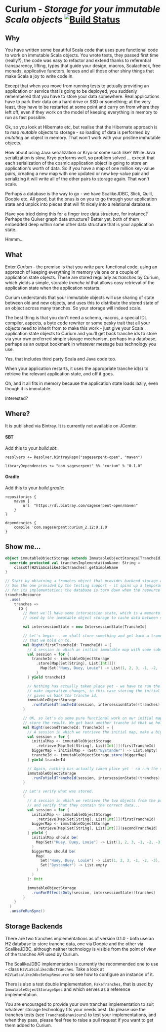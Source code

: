 # Curium - **_Storage for your immutable Scala objects_** [![Build Status](https://travis-ci.org/sageserpent-open/curium.svg?branch=master)](https://travis-ci.org/sageserpent-open/curium)

## Why ##
You have written some beautiful Scala code that uses pure functional code to work on immutable Scala objects. You wrote tests, they passed first time (really?), the code was easy to refactor and extend thanks to referential transparency, lifting, types that guide your design, macros, Scalacheck, free monads, applicative functors, lenses and all those other shiny things that make Scala a joy to write code in.

Except that when you move from running tests to actually providing an application or service that is going to be deployed, you suddenly remembered that you have to store your data somewhere. Real applications have to park their data on a hard drive or SSD or something; at the very least, they have to be restarted at some point and carry on from where they left off, even if they work on the model of keeping everything in memory to run as fast possible.

Ok, so you look at Hibernate etc, but realise that the Hibernate approach is to map _mutable_ objects to storage - so loading of data is performed by _mutating_ an object in memory. That won't work with your pristine immutable objects.

How about using Java serialization or Kryo or some such like? While Java serialization is slow, Kryo performs well, so problem solved ... except that each serialization of the cosmic application object is going to store an application's worth of data. So if you have a map of one million key-value pairs, creating a new map with one updated or new key-value pair and serializing it will write all of the other pairs to storage again. That won't scale.

Perhaps a database is the way to go - we have ScalikeJDBC, Slick, Quill, Doobie etc. All good, but the onus is on you to go through your application state and unpick into pieces that will fit nicely into a relational database.

Have you tried doing this for a finger tree data structure, for instance? Perhaps the Quiver graph data structure? Better yet, both of them embedded deep within some other data structure that is your application state.

Hmmm...

## What ##

Enter _Curium_ - the premise is that you write pure functional code, using an approach of keeping everything in memory via one or a couple of application state objects. These are stored regularly as _tranches_ by Curium, which yields a simple, storable _tranche id_ that allows easy retrieval of the application state when the application restarts.

Curium understands that your immutable objects will use sharing of state between old and new objects, and uses this to distribute the stored state of an object across many tranches. So your storage will indeed scale.

The best thing is that you don't need a schema, macros, a special IDL compiler, aspects, a byte code rewriter or some pesky trait that all your objects need to inherit from to make this work - just give your Scala application state objects to Curium and you'll get back tranche ids to store via your own preferred simple storage mechanism, perhaps in a database, perhaps as an output bookmark in whatever message bus technology you use.

Yes, that includes third party Scala and Java code too.

When your application restarts, it uses the appropriate tranche id(s) to retrieve the relevant application state, and off it goes.

Oh, and it all fits in memory because the application state loads lazily, even though it is immutable.

Interested?

## Where? ##

It is published via Bintray. It is currently not available on JCenter.

#### SBT ####
Add this to your _build.sbt_:

    resolvers += Resolver.bintrayRepo("sageserpent-open", "maven")
    
    libraryDependencies += "com.sageserpent" %% "curium" % "0.1.0"
    
#### Gradle ####
Add this to your _build.gradle_:

    repositories {
	    maven {
		    url  "https://dl.bintray.com/sageserpent-open/maven"
	    }
    }

    dependencies {
        compile 'com.sageserpent:curium_2.12:0.1.0'
    }
    

    
## Show me... ##

```scala
object immutableObjectStorage extends ImmutableObjectStorage[TrancheId] {
  override protected val tranchesImplementationName: String =
    classOf[H2ViaScalikeJdbcTranches].getSimpleName
}

// Start by obtaining a tranches object that provides backend storage and retrieval of tranche data.
// Use the one provided by the testing support - it spins up a temporary H2 database and uses that
// for its implementation; the database is torn down when the resource is relinquished.
tranchesResource
  .use(
    tranches =>
      IO {
        // Next we'll have some intersession state, which is a memento object
        // used by the immutable object storage to cache data between sessions.

        val intersessionState = new IntersessionState[TrancheId]

        // Let's begin .. we shall store something and get back a tranche id
        // that we hold on to.
        val Right(firstTrancheId: TrancheId) = {
          // A session in which an initial immutable map with some substructure is stored...
          val session = for {
            trancheId <- immutableObjectStorage
              .store[Map[Set[String], List[Int]]](
                Map(Set("Huey, Duey, Louie") -> List(1, 2, 3, -1, -2, -3))
              )
          } yield trancheId

          // Nothing has actually taken place yet - we have to run the session to
          // make imperative changes, in this case storing the initial map. This
          // gives us back the tranche id.
          immutableObjectStorage
            .runToYieldTrancheId(session, intersessionState)(tranches)
        }

        // OK, so let's do some pure functional work on our initial map and
        // store the result. We get back another tranche id that we hold on to.
        val Right(secondTrancheId: TrancheId) = {
          // A session in which we retrieve the initial map, make a bigger one and store it...
          val session = for {
            initialMap <- immutableObjectStorage
              .retrieve[Map[Set[String], List[Int]]](firstTrancheId)
            biggerMap = initialMap + (Set("Bystander") -> List.empty)
            trancheId <- immutableObjectStorage.store(biggerMap)
          } yield trancheId

          // Again, nothing has actually taken place yet - so run the session, etc.
          immutableObjectStorage
            .runToYieldTrancheId(session, intersessionState)(tranches)
        }

        // Let's verify what was stored.
        {
          // A session in which we retrieve the two objects from the previous sessions
          // and verify that they contain the correct data...
          val session = for {
            initialMap <- immutableObjectStorage
              .retrieve[Map[Set[String], List[Int]]](firstTrancheId)
            biggerMap <- immutableObjectStorage
              .retrieve[Map[Set[String], List[Int]]](secondTrancheId)
          } yield {
            initialMap should be(
              Map(Set("Huey, Duey, Louie") -> List(1, 2, 3, -1, -2, -3))
            )
            biggerMap should be(
              Map(
                Set("Huey, Duey, Louie") -> List(1, 2, 3, -1, -2, -3),
                Set("Bystander") -> List.empty
              )
            )
          }: Unit

          immutableObjectStorage
            .runForEffectsOnly(session, intersessionState)(tranches)
        }
    }
  )
  .unsafeRunSync()
```

## Storage Backends ##

There are two tranches implementations as of version 0.1.0 - both use an H2 database to store tranche data, one via Doobie and the other via ScalikeJDBC, although neither technology is visible from the point of view of the tranches API used by Curium.

The ScalikeJDBC implementation is currently the recommended one to use - class `H2ViaScalikeJdbcTranches`. Take a look at `H2ViaScalikeJdbcSetupResource` to see how to configure an instance of it.

There is also a test double implementation, `FakeTranches`, that is used by `ImmutableObjectStorageSpec` and which serves as a reference implementation.

You are encouraged to provide your own tranches implementation to suit whatever storage technology fits your needs best. Do please use the tranches tests (see `TranchesBehaviours`) to test your implementations, and when they pass, please feel free to raise a pull request if you want to get them added to Curium. 

